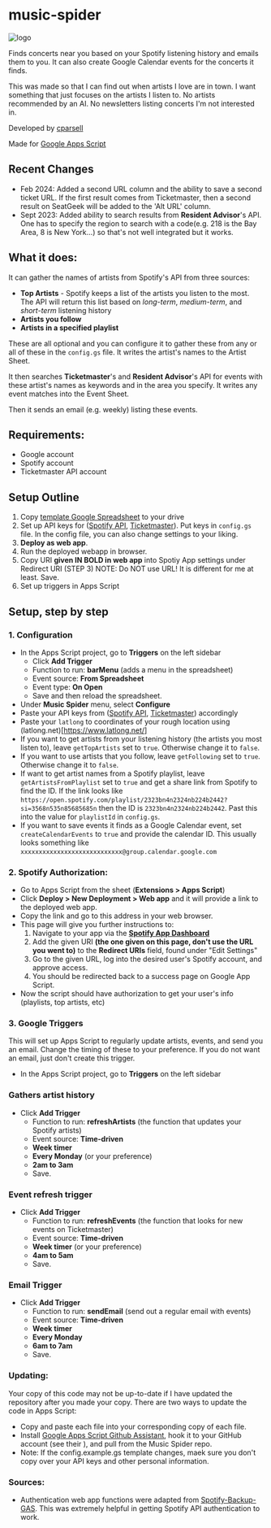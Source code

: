 # music-spider
![logo](https://i.postimg.cc/GtnY2t84/music-spider-logo-inv-nobg.png)

Finds concerts near you based on your Spotify listening history and emails them to you. It can also create Google Calendar events for the concerts it finds.

This was made so that I can find out when artists I love are in town. I want something that just focuses on the artists I listen to. No artists recommended by an AI. No newsletters listing concerts I'm not interested in.
  
  
Developed by [cparsell](https://github.com/cparsell)

Made for [Google Apps Script](https://developers.google.com/apps-script/)
  
## Recent Changes
- Feb 2024: Added a second URL column and the ability to save a second ticket URL. If the first result comes from Ticketmaster, then a second result on SeatGeek will be added to the 'Alt URL' column.
- Sept 2023: Added ability to search results from **Resident Advisor**'s API. One has to specify the region to search with a code(e.g. 218 is the Bay Area, 8 is New York...) so that's not well integrated but it works.

## What it does:
It can gather the names of artists from Spotify's API from three sources:
- **Top Artists** - Spotify keeps a list of the artists you listen to the most. The API will return this list based on *long-term*, *medium-term*, and *short-term* listening history
- **Artists you follow**
- **Artists in a specified playlist**

These are all optional and you can configure it to gather these from any or all of these in the `config.gs` file. It writes the artist's names to the Artist Sheet.

It then searches **Ticketmaster**'s and **Resident Advisor**'s API for events with these artist's names as keywords and in the area you specify. It writes any event matches into the Event Sheet.

Then it sends an email (e.g. weekly) listing these events.
  

## Requirements:
- Google account
- Spotify account
- Ticketmaster API account


## Setup Outline
1. Copy [template Google Spreadsheet](https://docs.google.com/spreadsheets/d/1H4pvSK4jpRikHO11PtpJGSdycpVmM566XLQzRot4E_g/edit?usp=sharing) to your drive
2. Set up API keys for ([Spotify API](https://developer.spotify.com/dashboard/applications), [Ticketmaster](https://developer.ticketmaster.com/)). Put keys in `config.gs` file. In the config file, you can also change settings to your liking.
3. **Deploy as web app**.
4. Run the deployed webapp in browser. 
5. Copy URI **given IN BOLD in web app** into Spotiy App settings under Redirect URI (STEP 3) NOTE: Do NOT use URL! It is different for me at least. Save.
3. Set up triggers in Apps Script

## Setup, step by step

### 1. Configuration
- In the Apps Script project, go to **Triggers** on the left sidebar
  - Click **Add Trigger**
  - Function to run: **barMenu**    (adds a menu in the spreadsheet)
  - Event source: **From Spreadsheet**
  - Event type: **On Open**
  - Save and then reload the spreadsheet.
- Under **Music Spider** menu, select **Configure**
- Paste your API keys from ([Spotify API](https://developer.spotify.com/dashboard/applications), [Ticketmaster](https://developer.ticketmaster.com/)) accordingly
- Paste your `latlong` to coordinates of your rough location using (latlong.net)[https://www.latlong.net/]
- If you want to get artists from your listening history (the artists you most listen to), leave `getTopArtists` set to `true`. Otherwise change it to `false`.
- If you want to use artists that you follow, leave `getFollowing` set to `true`. Otherwise change it to `false`.
- If want to get artist names from a Spotify playlist, leave `getArtistsFromPlaylist` set to `true` and get a share link from Spotify to find the ID. If the link looks like `https://open.spotify.com/playlist/2323bn4n2324nb224b2442?si=3568n535n85685685n` then the ID is `2323bn4n2324nb224b2442`. Past this into the value for `playlistId` in `config.gs`.
- If you want to save events it finds as a Google Calendar event, set `createCalendarEvents` to `true` and provide the calendar ID. This usually looks something like `xxxxxxxxxxxxxxxxxxxxxxxxxxxx@group.calendar.google.com`

### 2. Spotify Authorization:
- Go to Apps Script from the sheet (**Extensions > Apps Script**)
- Click **Deploy > New Deployment > Web app** and it will provide a link to the deployed web app.
- Copy the link and go to this address in your web browser.
- This page will give you further instructions to:
    1. Navigate to your app via the **[Spotify App Dashboard](https://developer.spotify.com/dashboard/applications)**
    2. Add the given URI **(the one given on this page, don't use the URL you went to)** to the **Redirect URIs** field, found under "Edit Settings"
    3. Go to the given URL, log into the desired user's Spotify account, and approve access.
    4. You should be redirected back to a success page on Google App Script.
- Now the script should have authorization to get your user's info (playlists, top artists, etc)

### 3. Google Triggers
This will set up Apps Script to regularly update artists, events, and send you an email. Change the timing of these to your preference. If you do not want an email, just don't create this trigger.

- In the Apps Script project, go to **Triggers** on the left sidebar

### Gathers artist history
- Click **Add Trigger**
  - Function to run: **refreshArtists**   (the function that updates your Spotify artists)
  - Event source: **Time-driven**
  - **Week timer**
  - **Every Monday** (or your preference)
  - **2am to 3am**
  - Save.

### Event refresh trigger
- Click **Add Trigger**
  - Function to run: **refreshEvents**   (the function that looks for new events on Ticketmaster)
  - Event source: **Time-driven**
  - **Week timer** (or your preference)
  - **4am to 5am**
  - Save.
    
### Email Trigger
- Click **Add Trigger**
  - Function to run: **sendEmail**    (send out a regular email with events)
  - Event source: **Time-driven**
  - **Week timer** 
  - **Every Monday** 
  - **6am to 7am**
  - Save.



### Updating:
Your copy of this code may not be up-to-date if I have updated the repository after you made your copy. There are two ways to update the code in Apps Script:
- Copy and paste each file into your corresponding copy of each file.
- Install [Google Apps Script Github Assistant](https://chrome.google.com/webstore/detail/google-apps-script-github/lfjcgcmkmjjlieihflfhjopckgpelofo), hook it to your GitHub account (see their ), and pull from the Music Spider repo.
- Note: If the config.example.gs template changes, maek sure you don't copy over your API keys and other personal information.
 
### Sources:
 - Authentication web app functions were adapted from [Spotify-Backup-GAS](https://github.com/Nitemice/spotify-backup-gas). This was extremely helpful in getting Spotify API authentication to work.
